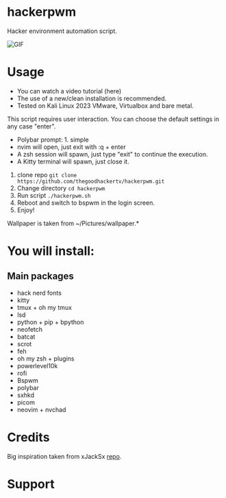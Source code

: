 # hackerpwm
Hacker environment automation script.

![GIF](https://raw.githubusercontent.com/thegoodhackertv/hackerpwm/main/env.gif)

# Usage
- You can watch a video tutorial (here)
- The use of a new/clean installation is recommended.
- Tested on Kali Linux 2023 VMware, Virtualbox and bare metal.

This script requires user interaction. You can choose the default settings in any case "enter".
- Polybar prompt: 1. simple
- nvim will open, just exit with :q + enter
- A zsh session will spawn, just type "exit" to continue the execution.
- A Kitty terminal will spawn, just close it.

1. clone repo `git clone https://github.com/thegoodhackertv/hackerpwm.git`
2. Change directory `cd hackerpwm`
3. Run script `./hackerpwm.sh`
4. Reboot and switch to bspwm in the login screen.
5. Enjoy!

Wallpaper is taken from ~/Pictures/wallpaper.*

# You will install:
## Main packages
- hack nerd fonts
- kitty
- tmux + oh my tmux
- lsd
- python + pip + bpython
- neofetch
- batcat
- scrot
- feh
- oh my zsh + plugins
- powerlevel10k
- rofi
- Bspwm
- polybar
- sxhkd
- picom
- neovim + nvchad

# Credits
Big inspiration taken from xJackSx [repo](https://github.com/xJackSx/BSPWMparrot).

# Support
